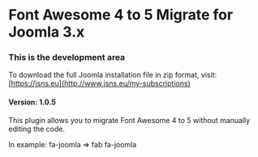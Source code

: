 # Font Awesome 4 to 5 Migrate for Joomla 3.x

### This is the development area
To download the full Joomla installation file in zip format, visit:  
[https://jsns.eu](http://www.jsns.eu/my-subscriptions)

#### Version: 1.0.5

This plugin allows you to migrate Font Awesome 4 to 5 without manually editing the code.

In example: fa-joomla => fab fa-joomla